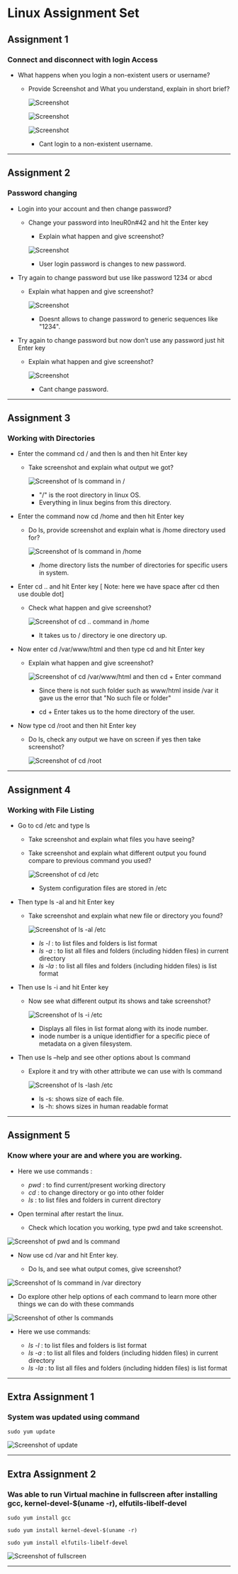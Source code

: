 # Linux Assignment Set
## **Assignment 1**

### **Connect and disconnect with login Access**

- What happens when you login a non-existent users or username?

  - Provide Screenshot and What you understand, explain in short brief?

    ![Screenshot](./1-1.jpg)

    ![Screenshot](./1-2.jpg)

    ![Screenshot](./1-3.jpg)

    - Cant login to a non-existent username.

---

## **Assignment 2**

### **Password changing**

- Login into your account and then change password?

  - Change your password into IneuR0n#42 and hit the Enter key

    - Explain what happen and give screenshot?

    ![Screenshot](./2-1.jpg)

    - User login password is changes to new password.

- Try again to change password but use like password 1234 or abcd

  - Explain what happen and give screenshot?

    ![Screenshot](./2-2.jpg)

    - Doesnt allows to change password to generic sequences like "1234".

- Try again to change password but now don’t use any password just hit Enter key

  - Explain what happen and give screenshot?

    ![Screenshot](./2-3.jpg)

    - Cant change password.

---
## **Assignment 3**

### **Working with Directories**

- Enter the command cd / and then ls and then hit Enter key

  - Take screenshot and explain what output we got?

    ![Screenshot of ls command in /](./3-1.jpg)

    - "/" is the root directory in linux OS.
    - Everything in linux begins from this directory.

- Enter the command now cd /home and then hit Enter key

  - Do ls, provide screenshot and explain what is /home directory used for?

    ![Screenshot of ls command in /home](./3-2.jpg)

    - /home directory lists the number of directories for specific users in system.

- Enter cd .. and hit Enter key [ Note: here we have space after cd then use double dot]

  - Check what happen and give screenshot?

    ![Screenshot of cd .. command in /home](./3-3.jpg)

    - It takes us to / directory ie one directory up.

- Now enter cd /var/www/html and then type cd and hit Enter key

  - Explain what happen and give screenshot?

    ![Screenshot of cd /var/www/html and then cd + Enter command](./3-4.jpg)

    - Since there is not such folder such as www/html inside /var it gave us the error that "No such file or folder"
    
    - cd + Enter takes us to the home directory of the user.

- Now type cd /root and then hit Enter key

  - Do ls, check any output we have on screen if yes then take screenshot?

    ![Screenshot of cd /root](./3-5.jpg)
    
---
## **Assignment 4**

### **Working with File Listing**

- Go to cd /etc and type ls

  - Take screenshot and explain what files you have seeing?
  - Take screenshot and explain what different output you found compare to previous command you used?

    ![Screenshot of cd /etc](./4-1.jpg)

    - System configuration files are stored in /etc


- Then type ls -al and hit Enter key

  - Take screenshot and explain what new file or directory you found?

    ![Screenshot of ls -al /etc](./4-2.jpg)

    - *ls -l* : to list files and folders is list format
    - *ls -a* : to list all files and folders (including hidden files) in current directory
    - *ls -la* : to list all files and folders (including hidden files) is list format

- Then use ls -i and hit Enter key

  - Now see what different output its shows and take screenshot?

    ![Screenshot of ls -i /etc](./4-3.jpg)

    - Displays all files in list format along with its inode number.
    - inode number is a unique identidfier for a specific piece of metadata on a given filesystem.

- Then use ls –help and see other options about ls command

  - Explore it and try with other attribute we can use with ls command

    ![Screenshot of ls -lash /etc](./4-4.jpg)

    - ls -s: shows size of each file.
    - ls -h: shows sizes in human readable format

---

## **Assignment 5**

### **Know where your are and where you are working.**

- Here we use commands :
  - *pwd* : to find current/present working directory
  - *cd* : to change directory or go into other folder
  - *ls* : to list files and folders in current directory


- Open terminal after restart the linux. 

  - Check which location you working, type pwd and take screenshot.

![Screenshot of pwd and ls command](./pwdls.jpg)

- Now use cd /var and hit Enter key.

  - Do ls, and see what output comes, give screenshot?

![Screenshot of ls command in /var directory](./var.jpg)

- Do explore other help options of each command to learn more other things we can do with these commands

![Screenshot of other ls commands](./otherls.jpg)

- Here we use commands:

  - *ls -l* : to list files and folders is list format
  - *ls -a* : to list all files and folders (including hidden files) in current directory
  - *ls -la* : to list all files and folders (including hidden files) is list format

---

## **Extra Assignment 1**

### System was updated using command 

```
sudo yum update
```

![Screenshot of update](./update.jpg)

---

## **Extra Assignment 2**

### Was able to run Virtual machine in fullscreen after installing gcc, kernel-devel-$(uname -r), elfutils-libelf-devel

```
sudo yum install gcc

sudo yum install kernel-devel-$(uname -r)

sudo yum install elfutils-libelf-devel

```

![Screenshot of fullscreen](./fullscreen.jpg)

---